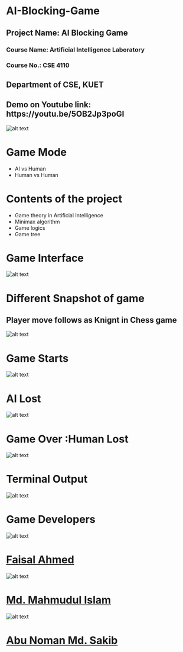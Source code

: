 # AI-Blocking-Game


<h2>Project Name: AI Blocking Game</h2>
<h3>Course Name: Artificial Intelligence Laboratory</h3>
<h3>Course No.: CSE 4110</h3>
<h2>Department of CSE, KUET</h2>


<h2>Demo on Youtube link: https://youtu.be/5OB2Jp3poGI</h2>



![alt text](https://github.com/FaisalAhmedBijoy/AI-Blocking-Game/blob/main/imageReadMe/youtube%20logo.png)

<h1>Game Mode</h1>

- AI vs Human
- Human vs Human




<h1>Contents of the project</h1>

- Game theory in Artificial Intelligence
- Minimax algorithm
- Game logics
- Game tree

<h1>Game Interface</h1>

![alt text](https://github.com/FaisalAhmedBijoy/AI-Blocking-Game/blob/main/imageReadMe/game%20interface.png)

<h1>Different Snapshot of game</h1>


<h2>Player move follows as Knignt in Chess game</h2>

![alt text](https://github.com/FaisalAhmedBijoy/AI-Blocking-Game/blob/main/imageReadMe/knightchess.jpg)

<h1>Game Starts</h1>

![alt text](https://github.com/FaisalAhmedBijoy/AI-Blocking-Game/blob/main/imageReadMe/game%20interface1.png)


<h1>AI Lost</h1>

![alt text](https://github.com/FaisalAhmedBijoy/AI-Blocking-Game/blob/main/imageReadMe/ai%20lost.png) 

<h1>Game Over :Human Lost</h1>

![alt text](https://github.com/FaisalAhmedBijoy/AI-Blocking-Game/blob/main/imageReadMe/game%20over.png) 

<h1>Terminal Output</h1>

![alt text](https://github.com/FaisalAhmedBijoy/AI-Blocking-Game/blob/main/imageReadMe/cod%20output.png) 



<h1>Game Developers</h1>

![alt text](https://github.com/FaisalAhmedBijoy/AI-Blocking-Game/blob/main/imageReadMe/faisal.png) 
<a href="https://github.com/FaisalAhmedBijoy"><h1>Faisal Ahmed</h1></a>

![alt text](https://github.com/FaisalAhmedBijoy/AI-Blocking-Game/blob/main/imageReadMe/mahmud.jpg) 
 <a href="https://github.com/Mahmud-CSE16"><h1>Md. Mahmudul Islam</h1></a>

![alt text](https://github.com/FaisalAhmedBijoy/AI-Blocking-Game/blob/main/imageReadMe/sakib.jpg) 
<a href="https://github.com/anmspro"><h1>Abu Noman Md. Sakib</h1></a>



